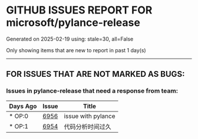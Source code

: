 
# GITHUB ISSUES REPORT FOR microsoft/pylance-release


Generated on 2025-02-19 using: stale=30, all=False


Only showing items that are new to report in past 1 day(s)


---

## FOR ISSUES THAT ARE NOT MARKED AS BUGS:


### Issues in pylance-release that need a response from team:

| Days Ago | Issue | Title |
| --- | --- | --- |
 | \* OP:0  |[6956](https://github.com/microsoft/pylance-release/issues/6956 "issue with pylance")  |issue with pylance |
 | \* OP:1  |[6954](https://github.com/microsoft/pylance-release/issues/6954 "代码分析时间过久")  |代码分析时间过久 |





















